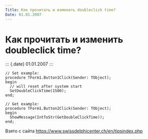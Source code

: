 ```yaml
---
Title: Как прочитать и изменить doubleclick time?
Date: 01.01.2007
---
```



Как прочитать и изменить doubleclick time?
==========================================

::: {.date}
01.01.2007
:::

    // Set example:
    procedure TForm1.Button1Click(Sender: TObject);
    begin
      // will reset after system start
      SetDoubleClickTime(1500);
    end;
     
    // Get example:
    procedure TForm1.Button2Click(Sender: TObject);
    begin
      ShowMessage(IntToStr(GetDoubleClickTime));
    end;

Взято с сайта <https://www.swissdelphicenter.ch/en/tipsindex.php>
